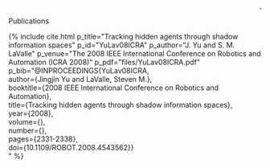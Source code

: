 <script>
function sv(id) {
                    if (document.getElementById(id).value == '-') {
                        document.getElementById(id).value = '+';
                        document.getElementById(id).style.display = 'none';
                    } else {
                        document.getElementById(id).value = '-';
                        document.getElementById(id).style.display = 'inline';
                    }
                }
</script>

<div style="text-align: right">
  <a href="https://scholar.google.com/citations?user=jkRa2LEAAAAJ&hl=en"><span style="color:blue">&nbsp;</span></a>
</div>

Publications


{% 
include cite.html p_title="Tracking hidden agents through shadow information spaces" 
p_id="YuLav08ICRA" 
p_author="J. Yu and S. M. LaValle" 
p_venue="The 2008 IEEE International Conference on Robotics and Automation (ICRA 2008)" 
p_pdf="files/YuLav08ICRA.pdf" 
p_bib="@INPROCEEDINGS{YuLav08ICRA,<br> 
author={Jingjin Yu and LaValle, Steven M.},<br> 
booktitle={2008 IEEE International Conference on Robotics and Automation},<br> 
title={Tracking hidden agents through shadow information spaces},<br> 
year={2008},<br> 
volume={},<br> 
number={},<br> 
pages={2331-2338},<br> 
doi={10.1109/ROBOT.2008.4543562}}<br>" 
%}
